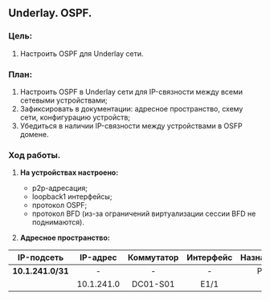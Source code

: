 ## **Underlay. OSPF.**

### **Цель:**

 1) Настроить OSPF для Underlay сети.
  
### **План:**
    
 1) Настроить OSPF в Underlay сети для IP-связности между всеми сетевыми устройствами;
 2) Зафиксировать в документации: адресное пространство, схему сети, конфигурацию устройств;
 3) Убедиться в наличии IP-связности между устройствами в OSFP домене.

### **Ход работы.**

1) **На устройствах настроено:**
    * p2p-адресация;
    * loopback1 интерфейсы;
    * протокол OSPF;
    * протокол BFD (из-за ограничений виртуализации сессии BFD не поднимаются).

2) **Адресное пространство:**


|    IP-подсеть     |      IP-адрес     |      Коммутатор     |     Интерфейс      |     Назначение     |
|:-----------------:|:-----------------:|:-------------------:|:------------------:|:------------------:|
| **10.1.241.0/31** |         -         |          -          |          -         |         P2P        |
|                   |    10.1.241.0     |      DC01-S01       |        E1/1        |          -         |







